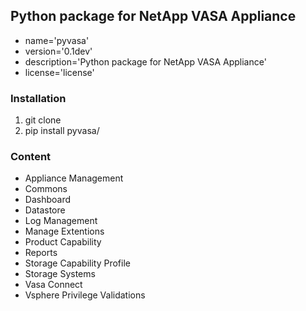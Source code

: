## Python package for NetApp VASA Appliance

* name='pyvasa'  
* version='0.1dev'
* description='Python package for NetApp VASA Appliance'
* license='license'

### Installation

1. git clone <pyvasa-repo>
2. pip install pyvasa/

### Content

* Appliance Management
* Commons
* Dashboard
* Datastore
* Log Management
* Manage Extentions
* Product Capability
* Reports
* Storage Capability Profile
* Storage Systems
* Vasa Connect
* Vsphere Privilege Validations